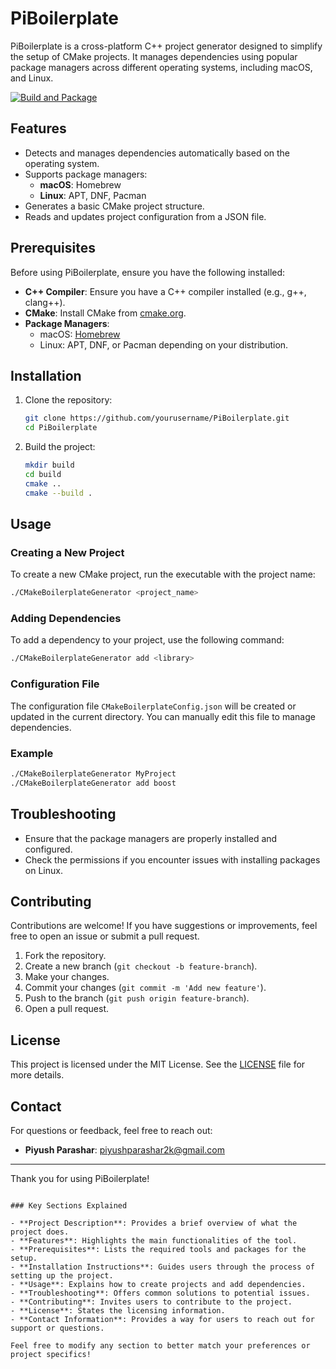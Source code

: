 # PiBoilerplate

PiBoilerplate is a cross-platform C++ project generator designed to simplify the setup of CMake projects. It manages dependencies using popular package managers across different operating systems, including macOS, and Linux.

[![Build and Package](https://github.com/piyushS3V3N/PiBoilerPlate/actions/workflows/build.yml/badge.svg)](https://github.com/piyushS3V3N/PiBoilerPlate/actions/workflows/build.yml)

## Features

- Detects and manages dependencies automatically based on the operating system.
- Supports package managers:
  - **macOS**: Homebrew
  - **Linux**: APT, DNF, Pacman
- Generates a basic CMake project structure.
- Reads and updates project configuration from a JSON file.

## Prerequisites

Before using PiBoilerplate, ensure you have the following installed:

- **C++ Compiler**: Ensure you have a C++ compiler installed (e.g., g++, clang++).
- **CMake**: Install CMake from [cmake.org](https://cmake.org/download/).
- **Package Managers**:
  - macOS: [Homebrew](https://brew.sh/)
  - Linux: APT, DNF, or Pacman depending on your distribution.

## Installation

1. Clone the repository:

   ```bash
   git clone https://github.com/yourusername/PiBoilerplate.git
   cd PiBoilerplate
   ```

2. Build the project:

   ```bash
   mkdir build
   cd build
   cmake ..
   cmake --build .
   ```

## Usage

### Creating a New Project

To create a new CMake project, run the executable with the project name:

```bash
./CMakeBoilerplateGenerator <project_name>
```

### Adding Dependencies

To add a dependency to your project, use the following command:

```bash
./CMakeBoilerplateGenerator add <library>
```

### Configuration File

The configuration file `CMakeBoilerplateConfig.json` will be created or updated in the current directory. You can manually edit this file to manage dependencies.

### Example

```bash
./CMakeBoilerplateGenerator MyProject
./CMakeBoilerplateGenerator add boost
```

## Troubleshooting

- Ensure that the package managers are properly installed and configured.
- Check the permissions if you encounter issues with installing packages on Linux.

## Contributing

Contributions are welcome! If you have suggestions or improvements, feel free to open an issue or submit a pull request.

1. Fork the repository.
2. Create a new branch (`git checkout -b feature-branch`).
3. Make your changes.
4. Commit your changes (`git commit -m 'Add new feature'`).
5. Push to the branch (`git push origin feature-branch`).
6. Open a pull request.

## License

This project is licensed under the MIT License. See the [LICENSE](LICENSE) file for more details.

## Contact

For questions or feedback, feel free to reach out:

- **Piyush Parashar**: [piyushparashar2k@gmail.com](mailto:piyushparashar2k@gmail.com)

---

Thank you for using PiBoilerplate!

```

### Key Sections Explained

- **Project Description**: Provides a brief overview of what the project does.
- **Features**: Highlights the main functionalities of the tool.
- **Prerequisites**: Lists the required tools and packages for the setup.
- **Installation Instructions**: Guides users through the process of setting up the project.
- **Usage**: Explains how to create projects and add dependencies.
- **Troubleshooting**: Offers common solutions to potential issues.
- **Contributing**: Invites users to contribute to the project.
- **License**: States the licensing information.
- **Contact Information**: Provides a way for users to reach out for support or questions.

Feel free to modify any section to better match your preferences or project specifics!
```
